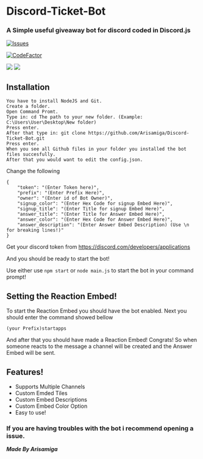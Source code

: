 # Discord-Ticket-Bot
### A Simple useful giveaway bot for discord coded in Discord.js

 <a href="https://github.com/Arisamiga/Discord-Ticket-Bot//issues">
   <img alt="Issues" src="https://img.shields.io/github/issues/Arisamiga/Discord-Ticket-Bot?color=0088ff" />
  </a>
  
[![CodeFactor](https://www.codefactor.io/repository/github/arisamiga/discord-ticket-bot/badge?s=ce8618765d3ec8b05264bac256588a4411f7712b)](https://www.codefactor.io/repository/github/arisamiga/discord-ticket-bot) 

<img src= "https://i.imgur.com/bQhJm9q.jpg"> <img src="https://i.imgur.com/Zp2ke2P.jpg">

## Installation
```
You have to install NodeJS and Git.
Create a folder.
Open Command Promt.
Type in: cd The path to your new folder. (Example: C:\Users\User\Desktop\New folder)
Press enter.
After that type in: git clone https://github.com/Arisamiga/Discord-Ticket-Bot.git
Press enter.
When you see all Github files in your folder you installed the bot files succesfully.
After that you would want to edit the config.json.
```
Change the following
```
{
    "token": "(Enter Token here)",
    "prefix": "(Enter Prefix Here)",
    "owner": "(Enter id of Bot Owner)",
    "signup_color": "(Enter Hex Code for signup Embed Here)",
    "signup_title": "(Enter Title for signup Embed Here)",
    "answer_title": "(Enter Title for Answer Embed Here)",
    "answer_color": "(Enter Hex Code for Answer Embed Here)",
    "answer_description": "(Enter Answer Embed Description) (Use \n for breaking lines!)"
}

```
Get your discord token from https://discord.com/developers/applications

And you should be ready to start the bot! 

Use either use ```npm start``` or ```node main.js``` to start the bot in your command prompt!

## Setting the Reaction Embed!

To start the Reaction Embed you should have the bot enabled.
Next you should enter the command showed bellow 
```
(your Prefix)startapps
```
And after that you should have made a Reaction Embed! Congrats!
So when someone reacts to the message a channel will be created and the Answer Embed will be sent.

## Features!
<ul>
<li>
Supports Multiple Channels
</li>
<li>
Custom Emded Tiles
</li>
<li>
Custom Embed Descriptions
</li>
<li>
Custom Embed Color Option
</li>
<li>
Easy to use!
</li>
</ul>

### If you are having troubles with the bot i recommend opening a issue.

***Made By Arisamiga***
